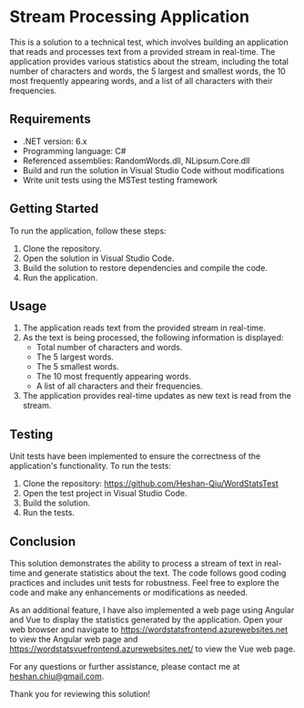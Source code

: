 # Stream Processing Application

This is a solution to a technical test, which involves building an application that reads and processes text from a provided stream in real-time. The application provides various statistics about the stream, including the total number of characters and words, the 5 largest and smallest words, the 10 most frequently appearing words, and a list of all characters with their frequencies.

## Requirements

- .NET version: 6.x
- Programming language: C#
- Referenced assemblies: RandomWords.dll, NLipsum.Core.dll
- Build and run the solution in Visual Studio Code without modifications
- Write unit tests using the MSTest testing framework

## Getting Started

To run the application, follow these steps:

1. Clone the repository.
2. Open the solution in Visual Studio Code.
3. Build the solution to restore dependencies and compile the code.
4. Run the application.

## Usage

1. The application reads text from the provided stream in real-time.
2. As the text is being processed, the following information is displayed:
   - Total number of characters and words.
   - The 5 largest words.
   - The 5 smallest words.
   - The 10 most frequently appearing words.
   - A list of all characters and their frequencies.
3. The application provides real-time updates as new text is read from the stream.

## Testing

Unit tests have been implemented to ensure the correctness of the application's functionality. To run the tests:

1. Clone the repository: https://github.com/Heshan-Qiu/WordStatsTest
2. Open the test project in Visual Studio Code.
3. Build the solution.
4. Run the tests.

## Conclusion

This solution demonstrates the ability to process a stream of text in real-time and generate statistics about the text. The code follows good coding practices and includes unit tests for robustness. Feel free to explore the code and make any enhancements or modifications as needed.

As an additional feature, I have also implemented a web page using Angular and Vue to display the statistics generated by the application. Open your web browser and navigate to https://wordstatsfrontend.azurewebsites.net to view the Angular web page and https://wordstatsvuefrontend.azurewebsites.net/ to view the Vue web page.

For any questions or further assistance, please contact me at heshan.chiu@gmail.com.

Thank you for reviewing this solution!
